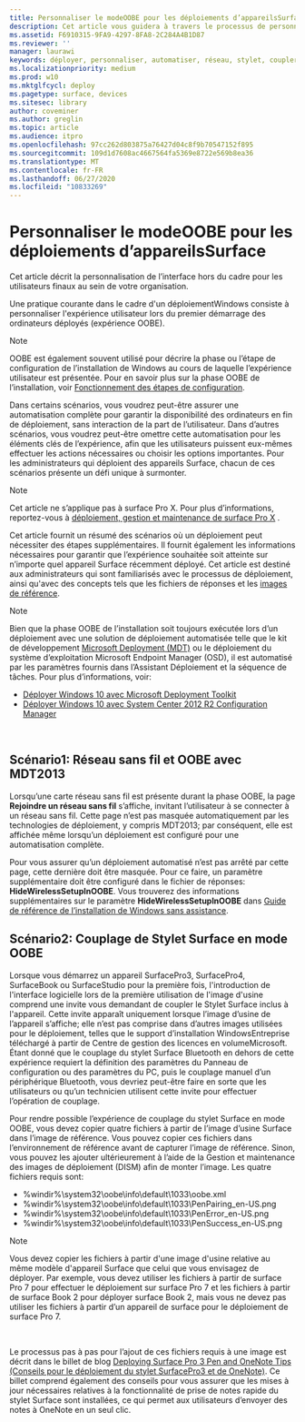 ```yaml
---
title: Personnaliser le modeOOBE pour les déploiements d’appareilsSurface
description: Cet article vous guidera à travers le processus de personnalisation de l’expérience OOBE Surface pour les utilisateurs finaux de votre organisation.
ms.assetid: F6910315-9FA9-4297-8FA8-2C284A4B1D87
ms.reviewer: ''
manager: laurawi
keywords: déployer, personnaliser, automatiser, réseau, stylet, coupler, démarrage
ms.localizationpriority: medium
ms.prod: w10
ms.mktglfcycl: deploy
ms.pagetype: surface, devices
ms.sitesec: library
author: coveminer
ms.author: greglin
ms.topic: article
ms.audience: itpro
ms.openlocfilehash: 97cc262d803875a76427d04c8f9b70547152f895
ms.sourcegitcommit: 109d1d7608ac4667564fa5369e8722e569b8ea36
ms.translationtype: MT
ms.contentlocale: fr-FR
ms.lasthandoff: 06/27/2020
ms.locfileid: "10833269"
---
```

# Personnaliser le modeOOBE pour les déploiements d’appareilsSurface

Cet article décrit la personnalisation de l’interface hors du cadre pour les utilisateurs finaux au sein de votre organisation.

Une pratique courante dans le cadre d'un déploiementWindows consiste à personnaliser l'expérience utilisateur lors du premier démarrage des ordinateurs déployés (expérience OOBE).

>[!NOTE]
>OOBE est également souvent utilisé pour décrire la phase ou l’étape de configuration de l’installation de Windows au cours de laquelle l’expérience utilisateur est présentée. Pour en savoir plus sur la phase OOBE de l’installation, voir [Fonctionnement des étapes de configuration](https://msdn.microsoft.com/library/windows/hardware/dn898581.aspx).

Dans certains scénarios, vous voudrez peut-être assurer une automatisation complète pour garantir la disponibilité des ordinateurs en fin de déploiement, sans interaction de la part de l’utilisateur. Dans d’autres scénarios, vous voudrez peut-être omettre cette automatisation pour les éléments clés de l’expérience, afin que les utilisateurs puissent eux-mêmes effectuer les actions nécessaires ou choisir les options importantes. Pour les administrateurs qui déploient des appareils Surface, chacun de ces scénarios présente un défi unique à surmonter.

> [!NOTE]
> Cet article ne s’applique pas à surface Pro X. Pour plus d’informations, reportez-vous à [déploiement, gestion et maintenance de surface Pro X](surface-pro-arm-app-management.md) .

Cet article fournit un résumé des scénarios où un déploiement peut nécessiter des étapes supplémentaires. Il fournit également les informations nécessaires pour garantir que l’expérience souhaitée soit atteinte sur n’importe quel appareil Surface récemment déployé. Cet article est destiné aux administrateurs qui sont familiarisés avec le processus de déploiement, ainsi qu'avec des concepts tels que les fichiers de réponses et les [images de référence](https://technet.microsoft.com/itpro/windows/deploy/create-a-windows-10-reference-image).

>[!NOTE]
>Bien que la phase OOBE de l’installation soit toujours exécutée lors d’un déploiement avec une solution de déploiement automatisée telle que le kit de développement [Microsoft Deployment (MDT)](https://go.microsoft.com/fwlink/p/?LinkId=618117) ou le déploiement du système d’exploitation Microsoft Endpoint Manager (OSD), il est automatisé par les paramètres fournis dans l’Assistant Déploiement et la séquence de tâches. Pour plus d’informations, voir:<br/>
>- [Déployer Windows 10 avec Microsoft Deployment Toolkit](https://technet.microsoft.com/itpro/windows/deploy/deploy-windows-10-with-the-microsoft-deployment-toolkit)
>- [Déployer Windows 10 avec System Center 2012 R2 Configuration Manager](https://technet.microsoft.com/itpro/windows/deploy/deploy-windows-10-with-system-center-2012-r2-configuration-manager)

 

## Scénario1: Réseau sans fil et OOBE avec MDT2013


Lorsqu’une carte réseau sans fil est présente durant la phase OOBE, la page **Rejoindre un réseau sans fil** s’affiche, invitant l’utilisateur à se connecter à un réseau sans fil. Cette page n’est pas masquée automatiquement par les technologies de déploiement, y compris MDT2013; par conséquent, elle est affichée même lorsqu’un déploiement est configuré pour une automatisation complète.

Pour vous assurer qu’un déploiement automatisé n’est pas arrêté par cette page, cette dernière doit être masquée. Pour ce faire, un paramètre supplémentaire doit être configuré dans le fichier de réponses: **HideWirelessSetupInOOBE**. Vous trouverez des informations supplémentaires sur le paramètre **HideWirelessSetupInOOBE** dans [Guide de référence de l’installation de Windows sans assistance](https://technet.microsoft.com/library/ff716213.aspx).

## Scénario2: Couplage de Stylet Surface en mode OOBE


Lorsque vous démarrez un appareil SurfacePro3, SurfacePro4, SurfaceBook ou SurfaceStudio pour la première fois, l'introduction de l'interface logicielle lors de la première utilisation de l'image d'usine comprend une invite vous demandant de coupler le Stylet Surface inclus à l'appareil. Cette invite apparaît uniquement lorsque l’image d’usine de l’appareil s’affiche; elle n’est pas comprise dans d’autres images utilisées pour le déploiement, telles que le support d’installation WindowsEntreprise téléchargé à partir de Centre de gestion des licences en volumeMicrosoft. Étant donné que le couplage du stylet Surface Bluetooth en dehors de cette expérience requiert la définition des paramètres du Panneau de configuration ou des paramètres du PC, puis le couplage manuel d’un périphérique Bluetooth, vous devriez peut-être faire en sorte que les utilisateurs ou qu’un technicien utilisent cette invite pour effectuer l’opération de couplage.

Pour rendre possible l’expérience de couplage du stylet Surface en mode OOBE, vous devez copier quatre fichiers à partir de l’image d’usine Surface dans l’image de référence. Vous pouvez copier ces fichiers dans l’environnement de référence avant de capturer l’image de référence. Sinon, vous pouvez les ajouter ultérieurement à l’aide de la Gestion et maintenance des images de déploiement (DISM) afin de monter l’image. Les quatre fichiers requis sont:

-   %windir%\\system32\\oobe\\info\\default\\1033\\oobe.xml
-   %windir%\\system32\\oobe\\info\\default\\1033\\PenPairing\_en-US.png
-   %windir%\\system32\\oobe\\info\\default\\1033\\PenError\_en-US.png
-   %windir%\\system32\\oobe\\info\\default\\1033\\PenSuccess\_en-US.png

>[!NOTE]
>Vous devez copier les fichiers à partir d'une image d'usine relative au même modèle d'appareil Surface que celui que vous envisagez de déployer. Par exemple, vous devez utiliser les fichiers à partir de surface Pro 7 pour effectuer le déploiement sur surface Pro 7 et les fichiers à partir de surface Book 2 pour déployer surface Book 2, mais vous ne devez pas utiliser les fichiers à partir d’un appareil de surface pour le déploiement de surface Pro 7.

 

Le processus pas à pas pour l’ajout de ces fichiers requis à une image est décrit dans le billet de blog [Deploying Surface Pro 3 Pen and OneNote Tips (Conseils pour le déploiement du stylet SurfacePro3 et de OneNote)](https://blogs.technet.microsoft.com/askcore/2014/07/15/deploying-surface-pro-3-pen-and-onenote-tips/). Ce billet comprend également des conseils pour vous assurer que les mises à jour nécessaires relatives à la fonctionnalité de prise de notes rapide du stylet Surface sont installées, ce qui permet aux utilisateurs d’envoyer des notes à OneNote en un seul clic.

 

 






